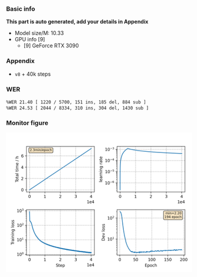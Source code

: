 ### Basic info

**This part is auto generated, add your details in Appendix**

* Model size/M: 10.33
* GPU info \[9\]
  * \[9\] GeForce RTX 3090

### Appendix

* `v8` + 40k steps

### WER
```
%WER 21.40 [ 1220 / 5700, 151 ins, 185 del, 884 sub ]
%WER 24.53 [ 2044 / 8334, 310 ins, 304 del, 1430 sub ]
```

### Monitor figure
![monitor](./monitor.png)
